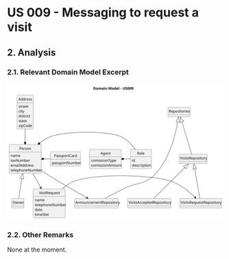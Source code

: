 # US 009 - Messaging to request a visit 

## 2. Analysis

### 2.1. Relevant Domain Model Excerpt 

![Domain Model](svg/us009-domain-model.svg)

### 2.2. Other Remarks

None at the moment.